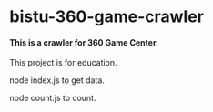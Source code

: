 # bistu-360-game-crawler

#### This is a crawler for 360 Game Center. 

This project is for education.

node index.js to get data.

node count.js to count.